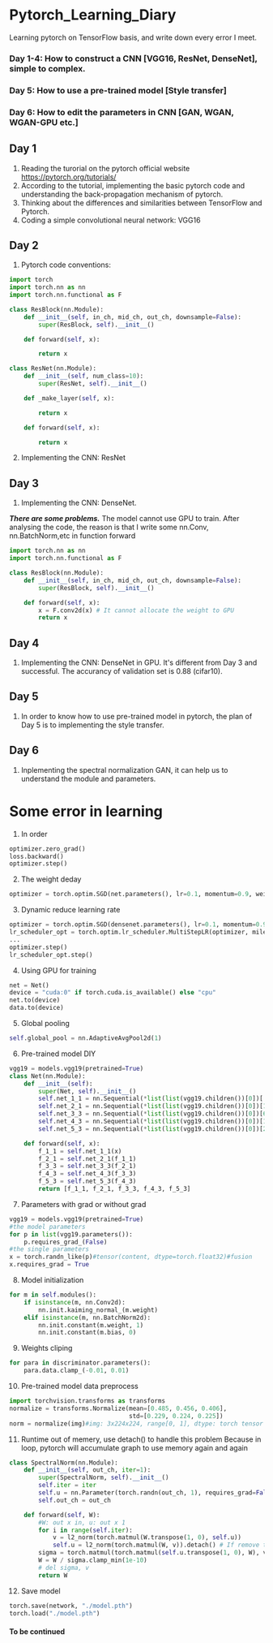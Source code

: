 # Pytorch_Learning_Diary
Learning pytorch on TensorFlow basis, and write down every error I meet.
### Day 1-4: How to construct a CNN [VGG16, ResNet, DenseNet], simple to complex.
###   Day 5: How to use a pre-trained model [Style transfer]
###   Day 6: How to edit the parameters in CNN [GAN, WGAN, WGAN-GPU etc.]
## Day 1 
1. Reading the turorial on the pytorch official website https://pytorch.org/tutorials/
2. According to the tutorial, implementing the basic pytorch code and understanding the back-propagation mechanism of pytorch.
3. Thinking about the differences and similarities between TensorFlow and Pytorch.
4. Coding a simple convolutional neural network: VGG16

## Day 2
1. Pytorch code conventions:

```Python
import torch
import torch.nn as nn
import torch.nn.functional as F

class ResBlock(nn.Module):
    def __init__(self, in_ch, mid_ch, out_ch, downsample=False):
        super(ResBlock, self).__init__()

    def forward(self, x):

        return x

class ResNet(nn.Module):
    def __init__(self, num_class=10):
        super(ResNet, self).__init__()

    def _make_layer(self, x):

        return x

    def forward(self, x):

        return x

```
2. Implementing the CNN: ResNet
## Day 3
1. Implementing the CNN: DenseNet. 

***There are some problems.***
The model cannot use GPU to train. After analysing the code, the reason is that I write some nn.Conv, nn.BatchNorm,etc in function forward
```Python
import torch.nn as nn
import torch.nn.functional as F

class ResBlock(nn.Module):
    def __init__(self, in_ch, mid_ch, out_ch, downsample=False):
        super(ResBlock, self).__init__()

    def forward(self, x):
        x = F.conv2d(x) # It cannot allocate the weight to GPU
        return x
```
## Day 4
1. Implementing the CNN: DenseNet in GPU. It's different from Day 3 and successful. The accurancy of validation set is 0.88 (cifar10).

## Day 5
1. In order to know how to use pre-trained model in pytorch, the plan of Day 5 is to implementing the style transfer.

## Day 6
1. Inplementing the spectral normalization GAN, it can help us to understand the module and parameters.
# Some error in learning
1. In order
```Python
optimizer.zero_grad()
loss.backward()
optimizer.step()
```        
2. The weight deday
```Python
optimizer = torch.optim.SGD(net.parameters(), lr=0.1, momentum=0.9, weight_decay=1e-4)
```
3. Dynamic reduce learning rate
```Python
optimizer = torch.optim.SGD(densenet.parameters(), lr=0.1, momentum=0.9, weight_decay=1e-4)
lr_scheduler_opt = torch.optim.lr_scheduler.MultiStepLR(optimizer, milestones=[50000, 75000], gamma=0.1)
...
optimizer.step()
lr_scheduler_opt.step()
```
4. Using GPU for training
```Python
net = Net()
device = "cuda:0" if torch.cuda.is_available() else "cpu"
net.to(device)
data.to(device)
```
5. Global pooling
```Python
self.global_pool = nn.AdaptiveAvgPool2d(1)
```
6. Pre-trained model DIY
```Python
vgg19 = models.vgg19(pretrained=True)
class Net(nn.Module):
    def __init__(self):
        super(Net, self).__init__()
        self.net_1_1 = nn.Sequential(*list(list(vgg19.children())[0])[:1])
        self.net_2_1 = nn.Sequential(*list(list(vgg19.children())[0])[1:6])
        self.net_3_3 = nn.Sequential(*list(list(vgg19.children())[0])[6:15])
        self.net_4_3 = nn.Sequential(*list(list(vgg19.children())[0])[15:24])
        self.net_5_3 = nn.Sequential(*list(list(vgg19.children())[0])[24:33])

    def forward(self, x):
        f_1_1 = self.net_1_1(x)
        f_2_1 = self.net_2_1(f_1_1)
        f_3_3 = self.net_3_3(f_2_1)
        f_4_3 = self.net_4_3(f_3_3)
        f_5_3 = self.net_5_3(f_4_3)
        return [f_1_1, f_2_1, f_3_3, f_4_3, f_5_3]
```
7. Parameters with grad or without grad
```Python
vgg19 = models.vgg19(pretrained=True)
#the model parameters
for p in list(vgg19.parameters()):
    p.requires_grad_(False)
#the single parameters
x = torch.randn_like(p)#tensor(content, dtype=torch.float32)#fusion
x.requires_grad = True
```
8. Model initialization
```Python
for m in self.modules():
    if isinstance(m, nn.Conv2d):
        nn.init.kaiming_normal_(m.weight)
    elif isinstance(m, nn.BatchNorm2d):
        nn.init.constant(m.weight, 1)
        nn.init.constant(m.bias, 0)
```
9. Weights cliping
```Python
for para in discriminator.parameters():
    para.data.clamp_(-0.01, 0.01)
```
10. Pre-trained model data preprocess
```Python
import torchvision.transforms as transforms
normalize = transforms.Normalize(mean=[0.485, 0.456, 0.406],
                                 std=[0.229, 0.224, 0.225])
norm = normalize(img)#img: 3x224x224, range[0, 1], dtype: torch tensor
```
11. Runtime out of memery, use detach() to handle this problem
Because in loop, pytorch will accumulate graph to use memory again and again
```Python
class SpectralNorm(nn.Module):
    def __init__(self, out_ch, iter=1):
        super(SpectralNorm, self).__init__()
        self.iter = iter
        self.u = nn.Parameter(torch.randn(out_ch, 1), requires_grad=False).to("cuda:0")
        self.out_ch = out_ch

    def forward(self, W):
        #W: out x in, u: out x 1
        for i in range(self.iter):
            v = l2_norm(torch.matmul(W.transpose(1, 0), self.u))
            self.u = l2_norm(torch.matmul(W, v)).detach() # If remove the detach() operation, in training , show "out of memory" 
        sigma = torch.matmul(torch.matmul(self.u.transpose(1, 0), W), v).detach()
        W = W / sigma.clamp_min(1e-10)
        # del sigma, v
        return W
```
12. Save model
```Python
torch.save(network, "./model.pth")
torch.load("./model.pth")
```
#### To be continued
